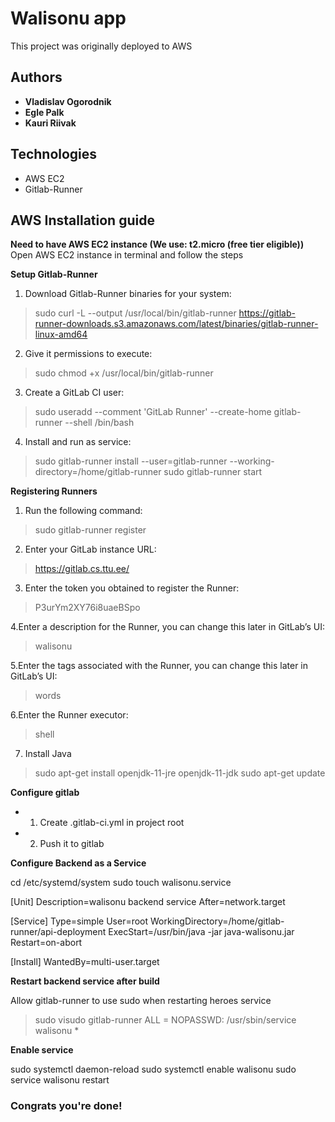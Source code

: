 # Walisonu app

This project was originally deployed to AWS

## Authors

* **Vladislav Ogorodnik**
* **Egle Palk**
* **Kauri Riivak**

## Technologies

- AWS EC2
- Gitlab-Runner

## AWS Installation guide

**Need to have AWS EC2 instance (We use: t2.micro (free tier eligible))**
Open AWS EC2 instance in terminal and follow the steps

**Setup Gitlab-Runner**
1. Download Gitlab-Runner binaries for your system:
>sudo curl -L --output /usr/local/bin/gitlab-runner https://gitlab-runner-downloads.s3.amazonaws.com/latest/binaries/gitlab-runner-linux-amd64

2. Give it permissions to execute:
> sudo chmod +x /usr/local/bin/gitlab-runner

3. Create a GitLab CI user:
>sudo useradd --comment 'GitLab Runner' --create-home gitlab-runner --shell /bin/bash

4. Install and run as service:
>sudo gitlab-runner install --user=gitlab-runner --working-directory=/home/gitlab-runner
sudo gitlab-runner start

**Registering Runners**

1. Run the following command:
>sudo gitlab-runner register

2. Enter your GitLab instance URL:
>https://gitlab.cs.ttu.ee/

3. Enter the token you obtained to register the Runner:
>P3urYm2XY76i8uaeBSpo

4.Enter a description for the Runner, you can change this later in GitLab’s UI:
>walisonu

5.Enter the tags associated with the Runner, you can change this later in GitLab’s UI:
>words

6.Enter the Runner executor:
>shell

7. Install Java
>sudo apt-get install openjdk-11-jre openjdk-11-jdk
 sudo apt-get update


**Configure gitlab**

- 1. Create .gitlab-ci.yml in project root
- 2. Push it to gitlab

**Configure Backend as a Service**

cd /etc/systemd/system
sudo touch walisonu.service

[Unit]
Description=walisonu backend service
After=network.target

[Service]
Type=simple
User=root
WorkingDirectory=/home/gitlab-runner/api-deployment
ExecStart=/usr/bin/java -jar java-walisonu.jar
Restart=on-abort

[Install]
WantedBy=multi-user.target

**Restart backend service after build**

Allow gitlab-runner to use sudo when restarting heroes service
>sudo visudo
gitlab-runner ALL = NOPASSWD: /usr/sbin/service walisonu *

**Enable service**

sudo systemctl daemon-reload
sudo systemctl enable walisonu
sudo service walisonu restart
 

### **Congrats you're done!**




